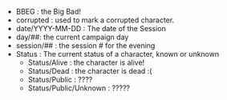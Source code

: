 - BBEG : the Big Bad!
- corrupted : used to mark a corrupted character.
- date/YYYY-MM-DD : The date of the Session
- day/##: the current campaign day
- session/## : the session # for the evening
- Status : The current status of a character, known or unknown
    - Status/Alive : the character is alive!
    - Status/Dead : the character is dead :(
    - Status/Public : ????
    - Status/Public/Unknown : ?????